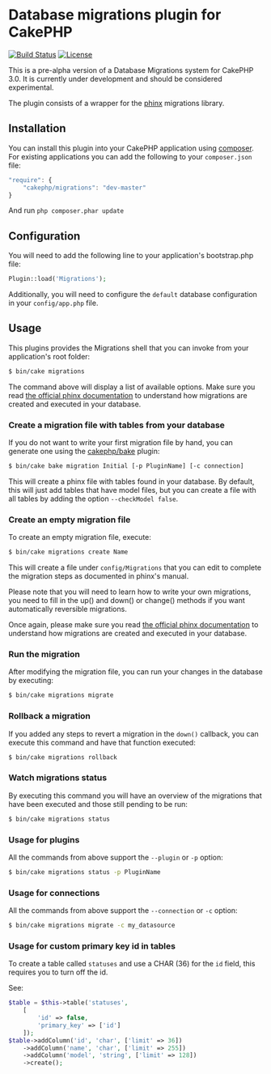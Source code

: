 # Database migrations plugin for CakePHP

[![Build Status](https://api.travis-ci.org/cakephp/migrations.png)](https://travis-ci.org/cakephp/migrations)
[![License](https://poser.pugx.org/cakephp/migrations/license.svg)](https://packagist.org/packages/cakephp/migrations)

This is a pre-alpha version of a Database Migrations system for CakePHP 3.0. It is currently under development and should be considered experimental.

The plugin consists of a wrapper for the [phinx](http://phinx.org) migrations library.

## Installation

You can install this plugin into your CakePHP application using
[composer](http://getcomposer.org). For existing applications you can add the
following to your `composer.json` file:

```javascript
"require": {
	"cakephp/migrations": "dev-master"
}
```

And run `php composer.phar update`

## Configuration

You will need to add the following line to your application's bootstrap.php file:

```php
Plugin::load('Migrations');
```

Additionally, you will need to configure the `default` database configuration in your `config/app.php` file.

## Usage

This plugins provides the Migrations shell that you can invoke from your application's root folder:

```bash
$ bin/cake migrations
```

The command above will display a list of available options. Make sure you read [the official phinx documentation](http://docs.phinx.org/en/latest/migrations.html) to understand how migrations are created and executed in your database.

### Create a migration file with tables from your database

If you do not want to write your first migration file by hand, you can generate one using the [cakephp/bake](https://github.com/cakephp/bake) plugin:

```bash
$ bin/cake bake migration Initial [-p PluginName] [-c connection]
```

This will create a phinx file with tables found in your database. By default,
this will just add tables that have model files, but you can create a file with
all tables by adding the option `--checkModel false`.

### Create an empty migration file

To create an empty migration file, execute:

```bash
$ bin/cake migrations create Name
```

This will create a file under `config/Migrations` that you can edit to complete
the migration steps as documented in phinx's manual.

Please note that you will need to learn how to write your own migrations, you
need to fill in the up() and down() or change() methods if you want
automatically reversible migrations.

Once again, please make sure you read [the official phinx
documentation](http://docs.phinx.org/en/latest/migrations.html) to understand
how migrations are created and executed in your database.

### Run the migration

After modifying the migration file, you can run your changes in the database by executing:

```bash
$ bin/cake migrations migrate
```

### Rollback a migration

If you added any steps to revert a migration in the `down()` callback, you can execute this command and have that function executed:

```bash
$ bin/cake migrations rollback
```

### Watch migrations status

By executing this command you will have an overview of the migrations that have been executed and those still pending to be run:

```bash
$ bin/cake migrations status
```

### Usage for plugins

All the commands from above support the `--plugin` or `-p` option:

```bash
$ bin/cake migrations status -p PluginName
```

### Usage for connections

All the commands from above support the `--connection` or `-c` option:

```bash
$ bin/cake migrations migrate -c my_datasource
```

### Usage for custom primary key id in tables

To create a table called `statuses` and use a CHAR (36) for the `id` field, this requires you to turn off the id.

See:

```php
$table = $this->table('statuses',
    [
        'id' => false,
        'primary_key' => ['id']
    ]);
$table->addColumn('id', 'char', ['limit' => 36])
    ->addColumn('name', 'char', ['limit' => 255])
    ->addColumn('model', 'string', ['limit' => 128])
    ->create();
```
